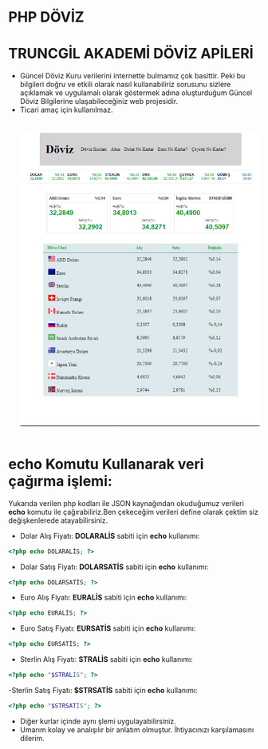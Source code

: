 # PHP DÖVİZ
# TRUNCGİL AKADEMİ DÖVİZ APİLERİ
- Güncel Döviz Kuru verilerini internette bulmamız çok basittir. Peki bu bilgileri doğru ve etkili olarak nasıl kullanabiliriz sorusunu sizlere açıklamak ve uygulamalı olarak göstermek adına oluşturduğum Güncel Döviz Bilgilerine ulaşabileceğiniz web projesidir.
- Ticari amaç için kullanılmaz.<br> <br> <br>
![livesearch](döviz.PNG) <br> <br>


# echo Komutu Kullanarak veri çağırma işlemi:
Yukarıda verilen php kodları ile JSON kaynağından okuduğumuz verileri <b>echo</b> komutu ile çağırabiliriz.Ben çekeceğim verileri define olarak çektim siz değişkenlerede atayabilirsiniz.
- Dolar Alış Fiyatı: <b>DOLARALİS</b> sabiti için <b>echo</b> kullanımı:
```php
<?php echo DOLARALİS; ?>
```
- Dolar Satış Fiyatı: <b>DOLARSATİS</b> sabiti için <b>echo</b> kullanımı:
```php
<?php echo DOLARSATİS; ?>
```
- Euro Alış Fiyatı: <b>EURALİS</b> sabiti için <b>echo</b> kullanımı:
```php
<?php echo EURALİS; ?>
```
- Euro Satış Fiyatı: <b>EURSATİS</b> sabiti için <b>echo</b> kullanımı:
```php
<?php echo EURSATİS; ?>
```
- Sterlin Alış Fiyatı: <b>STRALİS</b> sabiti için <b>echo</b> kullanımı:
```php
<?php echo "$STRALİS"; ?>
```
-Sterlin Satış Fiyatı: <b>$STRSATİS</b> sabiti için <b>echo</b> kullanımı:
```php
<?php echo "$STRSATİS"; ?>
```
- Diğer kurlar içinde aynı şlemi uygulayabilirsiniz.
- Umarım kolay ve analışılır bir anlatım olmuştur. İhtiyacınızı karşılamasını dilerim.
